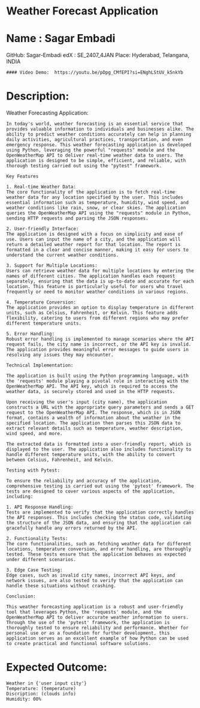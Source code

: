  # Weather Forecast Application

 # Name : Sagar Embadi
   GitHub: Sagar-Embadi
   edX : SE_2407_4JAN
   Place: Hyderabad, Telangana, INDIA


    #### Video Demo:  https://youtu.be/pDpg_CMfEPI?si=ENghLStUV_k5nkYb
# Description:
   Weather Forecasting Application:

    In today's world, weather forecasting is an essential service that provides valuable information to individuals and businesses alike. The ability to predict weather conditions accurately can help in planning daily activities, agricultural practices, transportation, and even emergency response. This weather forecasting application is developed using Python, leveraging the powerful "requests" module and the OpenWeatherMap API to deliver real-time weather data to users. The application is designed to be simple, efficient, and reliable, with thorough testing carried out using the "pytest" framework.

    Key Features

    1. Real-time Weather Data:
    The core functionality of the application is to fetch real-time weather data for any location specified by the user. This includes essential information such as temperature, humidity, wind speed, and weather conditions like rain, snow, or clear skies. The application queries the OpenWeatherMap API using the "requests" module in Python, sending HTTP requests and parsing the JSON responses.

    2. User-friendly Interface:
    The application is designed with a focus on simplicity and ease of use. Users can input the name of a city, and the application will return a detailed weather report for that location. The report is formatted in a clear and concise manner, making it easy for users to understand the current weather conditions.

    3. Support for Multiple Locations:
    Users can retrieve weather data for multiple locations by entering the names of different cities. The application handles each request separately, ensuring that the data is up-to-date and accurate for each location. This feature is particularly useful for users who travel frequently or need to monitor weather conditions in various regions.

    4. Temperature Conversion:
    The application provides an option to display temperature in different units, such as Celsius, Fahrenheit, or Kelvin. This feature adds flexibility, catering to users from different regions who may prefer different temperature units.

    5. Error Handling:
    Robust error handling is implemented to manage scenarios where the API request fails, the city name is incorrect, or the API key is invalid. The application provides meaningful error messages to guide users in resolving any issues they may encounter.

    Technical Implementation:

    The application is built using the Python programming language, with the 'requests' module playing a pivotal role in interacting with the OpenWeatherMap API. The API key, which is required to access the weather data, is securely stored and used in the HTTP requests.

    Upon receiving the user's input (city name), the application constructs a URL with the appropriate query parameters and sends a GET request to the OpenWeatherMap API. The response, which is in JSON format, contains a wealth of information about the weather in the specified location. The application then parses this JSON data to extract relevant details such as temperature, weather description, wind speed, and more.

    The extracted data is formatted into a user-friendly report, which is displayed to the user. The application also includes functionality to handle different temperature units, with the ability to convert between Celsius, Fahrenheit, and Kelvin.

    Testing with Pytest:

    To ensure the reliability and accuracy of the application, comprehensive testing is carried out using the 'pytest' framework. The tests are designed to cover various aspects of the application, including:

    1. API Response Handling:
    Tests are implemented to verify that the application correctly handles the API responses. This includes checking the status code, validating the structure of the JSON data, and ensuring that the application can gracefully handle any errors returned by the API.

    2. Functionality Tests:
    The core functionalities, such as fetching weather data for different locations, temperature conversion, and error handling, are thoroughly tested. These tests ensure that the application behaves as expected under different scenarios.

    3. Edge Case Testing:
    Edge cases, such as invalid city names, incorrect API keys, and network issues, are also tested to verify that the application can handle these situations without crashing.

    Conclusion:

    This weather forecasting application is a robust and user-friendly tool that leverages Python, the 'requests' module, and the OpenWeatherMap API to deliver accurate weather information to users. Through the use of the 'pytest' framework, the application is thoroughly tested to ensure reliability and performance. Whether for personal use or as a foundation for further development, this application serves as an excellent example of how Python can be used to create practical and functional software solutions.


# Expected Outcome:

    Weather in {'user input city'}
    Temperature: (temperature)
    Discription: (clouds info)
    Humidity: 00%

